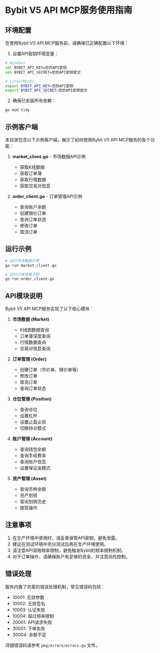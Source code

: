 # Bybit V5 API MCP服务使用指南

## 环境配置

在使用Bybit V5 API MCP服务前，请确保已正确配置以下环境：

1. 设置API密钥环境变量：

```bash
# Windows
set BYBIT_API_KEY=您的API密钥
set BYBIT_API_SECRET=您的API密钥密文

# Linux/MacOS
export BYBIT_API_KEY=您的API密钥
export BYBIT_API_SECRET=您的API密钥密文
```

2. 确保已安装所有依赖：

```bash
go mod tidy
```

## 示例客户端

本目录包含以下示例客户端，展示了如何使用Bybit V5 API MCP服务的各个功能：

1. **market_client.go** - 市场数据API示例
   - 获取K线数据
   - 获取订单簿
   - 获取行情数据
   - 获取交易对信息

2. **order_client.go** - 订单管理API示例
   - 查询账户余额
   - 创建限价订单
   - 查询订单状态
   - 修改订单
   - 取消订单

## 运行示例

```bash
# 运行市场数据示例
go run market_client.go

# 运行订单管理示例
go run order_client.go
```

## API模块说明

Bybit V5 API MCP服务实现了以下核心模块：

1. **市场数据 (Market)**
   - K线图数据查询
   - 订单簿深度查询
   - 行情数据查询
   - 交易对信息查询

2. **订单管理 (Order)**
   - 创建订单（市价单、限价单等）
   - 修改订单
   - 取消订单
   - 查询订单状态

3. **仓位管理 (Position)**
   - 查询仓位
   - 设置杠杆
   - 设置止盈止损
   - 切换持仓模式

4. **账户管理 (Account)**
   - 查询钱包余额
   - 查询手续费率
   - 查询账户信息
   - 设置保证金模式

5. **资产管理 (Asset)**
   - 查询币种余额
   - 资产划转
   - 查询划转历史
   - 提现操作

## 注意事项

1. 在生产环境中使用时，请妥善保管API密钥，避免泄露。
2. 建议在测试环境中充分测试后再在生产环境使用。
3. 请注意API调用频率限制，避免触发Bybit的频率限制机制。
4. 对于订单操作，请确保账户有足够的资金，并注意风险控制。

## 错误处理

服务内置了完善的错误处理机制，常见错误码包括：

- 10001: 无效参数
- 10002: 无效签名
- 10003: 认证失败
- 10004: 超过频率限制
- 20001: API请求失败
- 30001: 下单失败
- 30004: 余额不足

详细错误码请参考 `pkg/errors/errors.go` 文件。